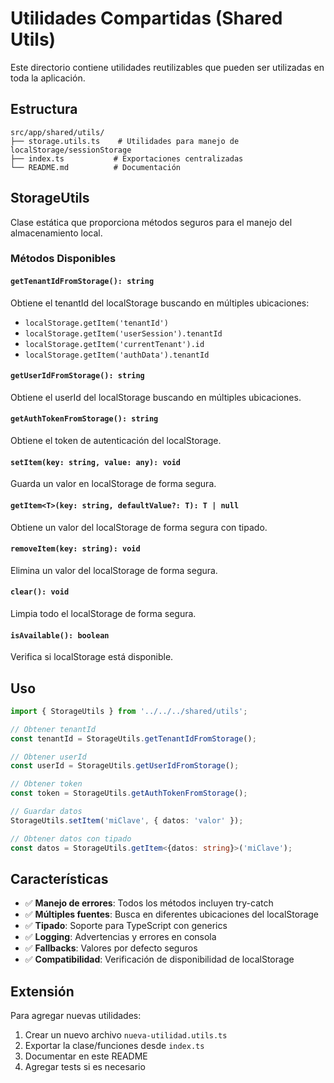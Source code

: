 # Utilidades Compartidas (Shared Utils)

Este directorio contiene utilidades reutilizables que pueden ser utilizadas en toda la aplicación.

## Estructura

```
src/app/shared/utils/
├── storage.utils.ts    # Utilidades para manejo de localStorage/sessionStorage
├── index.ts           # Exportaciones centralizadas
└── README.md          # Documentación
```

## StorageUtils

Clase estática que proporciona métodos seguros para el manejo del almacenamiento local.

### Métodos Disponibles

#### `getTenantIdFromStorage(): string`
Obtiene el tenantId del localStorage buscando en múltiples ubicaciones:
- `localStorage.getItem('tenantId')`
- `localStorage.getItem('userSession').tenantId`
- `localStorage.getItem('currentTenant').id`
- `localStorage.getItem('authData').tenantId`

#### `getUserIdFromStorage(): string`
Obtiene el userId del localStorage buscando en múltiples ubicaciones.

#### `getAuthTokenFromStorage(): string`
Obtiene el token de autenticación del localStorage.

#### `setItem(key: string, value: any): void`
Guarda un valor en localStorage de forma segura.

#### `getItem<T>(key: string, defaultValue?: T): T | null`
Obtiene un valor del localStorage de forma segura con tipado.

#### `removeItem(key: string): void`
Elimina un valor del localStorage de forma segura.

#### `clear(): void`
Limpia todo el localStorage de forma segura.

#### `isAvailable(): boolean`
Verifica si localStorage está disponible.

## Uso

```typescript
import { StorageUtils } from '../../../shared/utils';

// Obtener tenantId
const tenantId = StorageUtils.getTenantIdFromStorage();

// Obtener userId
const userId = StorageUtils.getUserIdFromStorage();

// Obtener token
const token = StorageUtils.getAuthTokenFromStorage();

// Guardar datos
StorageUtils.setItem('miClave', { datos: 'valor' });

// Obtener datos con tipado
const datos = StorageUtils.getItem<{datos: string}>('miClave');
```

## Características

- ✅ **Manejo de errores**: Todos los métodos incluyen try-catch
- ✅ **Múltiples fuentes**: Busca en diferentes ubicaciones del localStorage
- ✅ **Tipado**: Soporte para TypeScript con generics
- ✅ **Logging**: Advertencias y errores en consola
- ✅ **Fallbacks**: Valores por defecto seguros
- ✅ **Compatibilidad**: Verificación de disponibilidad de localStorage

## Extensión

Para agregar nuevas utilidades:

1. Crear un nuevo archivo `nueva-utilidad.utils.ts`
2. Exportar la clase/funciones desde `index.ts`
3. Documentar en este README
4. Agregar tests si es necesario
